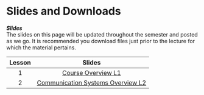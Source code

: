 # Slides and Downloads  

**_Slides_**   
The slides on this page will be updated throughout the semester and posted as we go. It is recommended you download files just prior to the lecture for which the material pertains.  


| Lesson | Slides | 
|:----------:|:----------:|
| 1  | [Course Overview L1](_static\ECE447_Lesson1_Fa25_.pdf)  | 
| 2  | [Communication Systems Overview L2](_static\ECE447_Lesson2_Fa25_.pdf)  | 
